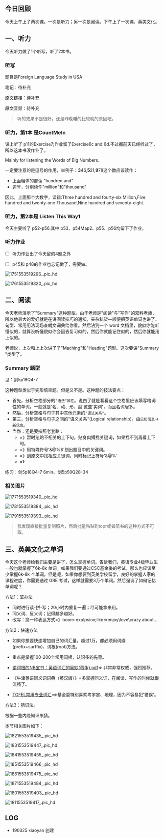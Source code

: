 ## 今日回顾

今天上午上了两次课。一次是听力；另一次是阅读。下午上了一次课，英美文化。

## 一、听力

今天听力做了1个听写，听了2本书。

### 听写

题目是Foreign Language Study in USA

笔记：待补充

原文链接：待补充

原文音频：待补充

>   听的效果不是很好，还是昨晚睡的比较晚的原因吧。

### 听力，第1本 是CountMeIn

课上听了 p11的Exercise7;作业留了Exercise6c  and 6d.不过都前天已经听过了，所以这本书没作业了。

Mainly for listening the Words of Big Numbers.

一定要注意的是逗号的作用，举例子：**3**46,**5**21,**9**78这个数应该读作：

-   上面粗体的都读 "hundred and"
-   逗号，分别读作"million"和"thousand"

因此，上面那个大数字，读错:Three hundred and fourty-six Million,Five hundred and twenty-one Thousand,Nine hundred and seventy-eight.

### 听力，第2本是 Listen This Way1

今天主要听了 p52-p56.其中 p53、p54Map2、p55、p56均留下了作业。

### 听力作业

-   [ ] 听力作业出了今天留的4题之外

-   [ ] p45和 p48的作业也忘记做了，需要做。

![1751553519296_.pic_hd](<https://ws3.sinaimg.cn/large/006tKfTcgy1g1ffokop74j30qo1hc771.jpg>)

![1761553519320_.pic_hd](https://ws3.sinaimg.cn/large/006tKfTcgy1g1ffnr07t2j30qo1hc111.jpg)

## 二、阅读

今天老师演示了"Summary"这种题型。由于老师是"阅读"与"写作"的双料老师，所以他最大的爱好就是在讲阅读技巧的通知，夹杂私货—顺便把英语单词也讲了、句型、常用用法现场查朗文词典给你看。然后沾到一个 word 文档里，貌似你能听懂似的，就算没听懂貌似你会回去复习似的，然后你就能记住似的，然后你就能用上似的。

老师说，上次和上上次讲了了"Maching"和"Heading"题型。这次要讲"Summary "类型了。

### Summary 题型

见：剑5p18Q4-7

这种题型类似于完形填空题。但是又不是。这种题的技法要点：

-   首先，分析空格部分的`"语法"属性`。说白了就是看看这个空格里应该填写啥词性的单词。一般就是'名、动、形、副'这些'实词'，而且名词居多。
-   然后，分析空格与句子其中其他元素的`"语法关系"`。
-   第三，分析空格与句子之间的"语义关系"(Logical relationship)。由`已知信息`→`新信息`。
-   当然：还是要按照老套路：
    -   =》暂时忽略不相关的上下句，贴身肉搏找关键词，如果找不到再看上下句。
    -   =》用特殊符号'&@%$'划出题目中的关键词。
    -   =》到原文中找相应关键词，同时标记上符号'&@%'
    -   =》

练习：剑5p18Q4-7 6min、剑5p50Q28-34

### 相关图片

![1771553519340_.pic_hd](https://ws4.sinaimg.cn/large/006tKfTcgy1g1ffubmd8pj30qo1hc7bs.jpg)

![1781553519384_.pic_hd](https://ws1.sinaimg.cn/large/006tKfTcgy1g1ffukx5pnj30qo1hcn58.jpg)

![1791553519393_.pic_hd](https://ws3.sinaimg.cn/large/006tKfTcgy1g1ffvdw73ij30qo1hcjwc.jpg)

>   我发现直接批量复制照片，然后批量粘贴到topr或者简书的这种方式不可取。

## 三、英美文化之单词

今天这个老师给我们主要是讲了，怎么掌握单词。告诉我们，英语专业4级毕业生一般也就掌握了6k-8k 单词。如果我们要通过CSC基金委的考试，那么也应该至少掌握6k-8k 个单词。但是呢，如果你想要到英美学校留学，良好的掌握人家的课程进度，你需要通过 GRE 考试，这样就需要3万个单词。然后强调了如何记忆单词呢？

方法1：笨办法

-   同时进行读-拼-写；20小时内重复一遍；尽可能拿来用。
-   同义词、反义词；记得越多越好。
-   改写：换一种表达方式=》boom-explpsion;like=>enjoy\love\crazy about\...

方法2：快速方法

-   如果你想要快速增加自己的词汇量，超过1万，都必须用词缀(prefix+surffix)、词根(root)方法。
-   重点是掌握100-200个常用词根，认识多的先背。

-   [讲词根的NB宝书：英语词汇的奥妙(蒋争).pdf](https://github.com/scu78/Class1/blob/master/EnglishAgriculture/%E8%8B%B1%E8%AF%AD%E8%AF%8D%E6%B1%87%E7%9A%84%E5%A5%A5%E5%A6%99(%E8%92%8B%E4%BA%89).pdf)=> 非常非常权威，强烈推荐。
-   《牛津英语同义词词典（英汉版）》=多掌握同义词，在阅读、写作的时候就很流畅了。
-   [TOFEL常用专业词汇](https://github.com/scu78/Class1/blob/master/EnglishAgriculture/TOEFL%20Vocabulary-Classified%20%20%20New%20Version.zip)==>基金委特别喜欢考宇宙、地理，因为不容易犯'错误'。

方法3：猜词法。

根据一些内隐知识来猜。

本节相关图片如下：

![1821553519435_.pic_hd](https://ws4.sinaimg.cn/large/006tKfTcgy1g1ffjs01gtj30qo1hctid.jpg)

![1831553519447_.pic_hd](https://ws4.sinaimg.cn/large/006tKfTcgy1g1ffk9djnwj30qo1hcqdd.jpg)

![1841553519455_.pic_hd](https://ws2.sinaimg.cn/large/006tKfTcgy1g1ffkx2ao0j30qo1hc7d4.jpg)

![1851553519466_.pic_hd](https://ws1.sinaimg.cn/large/006tKfTcgy1g1fflh989gj30qo1hck0l.jpg)

![1861553519475_.pic_hd](https://ws3.sinaimg.cn/large/006tKfTcgy1g1ffm4n9ygj30qo1hcakw.jpg)

![1871553519484_.pic_hd](https://ws2.sinaimg.cn/large/006tKfTcgy1g1ffml6he4j30qo1hcwn2.jpg)

![1801553519403_.pic_hd](https://ws2.sinaimg.cn/large/006tKfTcgy1g1ffw7g06vj30qo1hc7bq.jpg)

![1811553519417_.pic_hd](https://ws1.sinaimg.cn/large/006tKfTcgy1g1ffwgpkbcj30qo1hc7az.jpg)



## LOG

-   190325 xiaoyan 创建